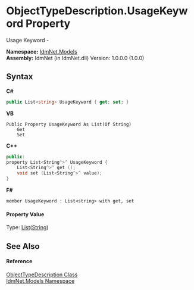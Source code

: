 # ObjectTypeDescription.UsageKeyword Property 
 

Usage Keyword -

**Namespace:**&nbsp;<a href="N_IdmNet_Models">IdmNet.Models</a><br />**Assembly:**&nbsp;IdmNet (in IdmNet.dll) Version: 1.0.0.0 (1.0.0)

## Syntax

**C#**<br />
``` C#
public List<string> UsageKeyword { get; set; }
```

**VB**<br />
``` VB
Public Property UsageKeyword As List(Of String)
	Get
	Set
```

**C++**<br />
``` C++
public:
property List<String^>^ UsageKeyword {
	List<String^>^ get ();
	void set (List<String^>^ value);
}
```

**F#**<br />
``` F#
member UsageKeyword : List<string> with get, set

```


#### Property Value
Type: <a href="http://msdn2.microsoft.com/en-us/library/6sh2ey19" target="_blank">List</a>(<a href="http://msdn2.microsoft.com/en-us/library/s1wwdcbf" target="_blank">String</a>)

## See Also


#### Reference
<a href="T_IdmNet_Models_ObjectTypeDescription">ObjectTypeDescription Class</a><br /><a href="N_IdmNet_Models">IdmNet.Models Namespace</a><br />